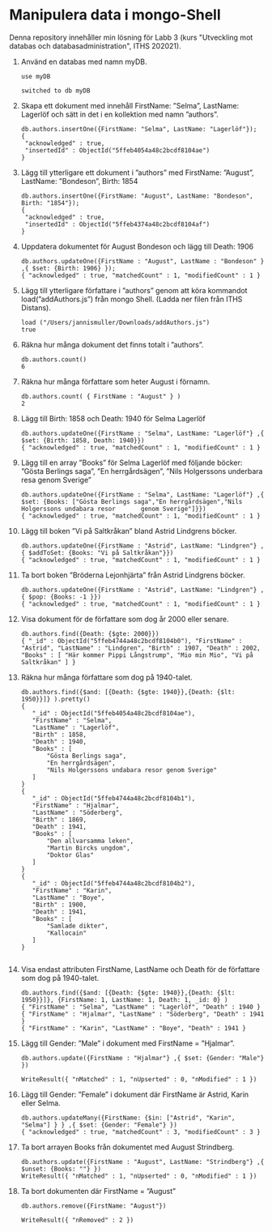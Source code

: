 # Manipulera data i mongo-Shell
Denna repository innehåller min lösning för Labb 3 (kurs "Utveckling mot databas och databasadministration", ITHS 202021).


1. Använd en databas med namn myDB.
   ```
   use myDB
   
   switched to db myDB
   ```

2. Skapa ett dokument med innehåll FirstName: ”Selma”, LastName: Lagerlöf och sätt in det i en kollektion med namn ”authors”.

   ```
   db.authors.insertOne({FirstName: "Selma", LastName: "Lagerlöf"});
   {
   	"acknowledged" : true,
   	"insertedId" : ObjectId("5ffeb4054a48c2bcdf8104ae")
   }
   ```

3. Lägg till ytterligare ett dokument i ”authors” med FirstName: ”August”, LastName: ”Bondeson”, Birth: 1854

   ```
   db.authors.insertOne({FirstName: "August", LastName: "Bondeson", Birth: "1854"});
   {
   	"acknowledged" : true,
   	"insertedId" : ObjectId("5ffeb4374a48c2bcdf8104af")
   }
   ```

4. Uppdatera dokumentet för August Bondeson och lägg till Death: 1906

   ```
   db.authors.updateOne({FirstName : "August", LastName : "Bondeson" } ,{ $set: {Birth: 1906} });
   { "acknowledged" : true, "matchedCount" : 1, "modifiedCount" : 1 }
   ```

5. Lägg till ytterligare författare i ”authors” genom att köra kommandot load(”addAuthors.js”) från mongo Shell. (Ladda ner filen från ITHS Distans).

   ```
   load ("/Users/jannismuller/Downloads/addAuthors.js")
   true
   ```

6.  Räkna hur många dokument det finns totalt i ”authors”.

    ```
    db.authors.count()
    6
    ```

7.  Räkna hur många författare som heter August i förnamn.

    ```
    db.authors.count( { FirstName : "August" } )
    2
    ```

8.  Lägg till Birth: 1858 och Death: 1940 för Selma Lagerlöf

    ```
    db.authors.updateOne({FirstName : "Selma", LastName: "Lagerlöf"} ,{ $set: {Birth: 1858, Death: 1940}})
    { "acknowledged" : true, "matchedCount" : 1, "modifiedCount" : 1 }
    ```

9.  Lägg till en array ”Books” för Selma Lagerlöf med följande böcker: ”Gösta Berlings saga”, ”En herrgårdsägen”, ”Nils Holgerssons underbara resa genom Sverige” 

    ```
    db.authors.updateOne({FirstName : "Selma", LastName: "Lagerlöf"} ,{ $set: {Books: ["Gösta Berlings saga","En herrgårdsägen","Nils Holgerssons undabara resor       genom Sverige"]}})
    { "acknowledged" : true, "matchedCount" : 1, "modifiedCount" : 1 }
    ```

10. Lägg till boken ”Vi på Saltkråkan” bland Astrid Lindgrens böcker. 

    ```
    db.authors.updateOne({FirstName : "Astrid", LastName: "Lindgren"} ,{ $addToSet: {Books: "Vi på Saltkråkan"}})
    { "acknowledged" : true, "matchedCount" : 1, "modifiedCount" : 1 }
    ```

11. Ta bort boken ”Bröderna Lejonhjärta” från Astrid Lindgrens böcker.

    ```
    db.authors.updateOne({FirstName : "Astrid", LastName: "Lindgren"} ,{ $pop: {Books: -1 }})
    { "acknowledged" : true, "matchedCount" : 1, "modifiedCount" : 1 }
    ```

12. Visa dokument för de författare som dog år 2000 eller senare.

    ```
    db.authors.find({Death: {$gte: 2000}})
    { "_id" : ObjectId("5ffeb4744a48c2bcdf8104b0"), "FirstName" : "Astrid", "LastName" : "Lindgren", "Birth" : 1907, "Death" : 2002, "Books" : [ "Här kommer Pippi Långstrump", "Mio min Mio", "Vi på Saltkråkan" ] }
    ```

13.  Räkna hur många författare som dog på 1940-talet. 

     ```
     db.authors.find({$and: [{Death: {$gte: 1940}},{Death: {$lt: 1950}}]} ).pretty()
     {
    	"_id" : ObjectId("5ffeb4054a48c2bcdf8104ae"),
    	"FirstName" : "Selma",
    	"LastName" : "Lagerlöf",
    	"Birth" : 1858,
    	"Death" : 1940,
    	"Books" : [
    		"Gösta Berlings saga",
    		"En herrgårdsägen",
    		"Nils Holgerssons undabara resor genom Sverige"
    	]
     }
     {
    	"_id" : ObjectId("5ffeb4744a48c2bcdf8104b1"),
    	"FirstName" : "Hjalmar",
    	"LastName" : "Söderberg",
    	"Birth" : 1869,
    	"Death" : 1941,
    	"Books" : [
    		"Den allvarsamma leken",
    		"Martin Bircks ungdom",
    		"Doktor Glas"
    	]
     }
     {
    	"_id" : ObjectId("5ffeb4744a48c2bcdf8104b2"),
    	"FirstName" : "Karin",
    	"LastName" : "Boye",
    	"Birth" : 1900,
    	"Death" : 1941,
    	"Books" : [
    		"Samlade dikter",
    		"Kallocain"
    	]
     }
    
     ```

14. Visa endast attributen FirstName, LastName och Death för de författare som dog på 1940-talet. 

    ```
    db.authors.find({$and: [{Death: {$gte: 1940}},{Death: {$lt: 1950}}]}, {FirstName: 1, LastName: 1, Death: 1, _id: 0} )
    { "FirstName" : "Selma", "LastName" : "Lagerlöf", "Death" : 1940 }
    { "FirstName" : "Hjalmar", "LastName" : "Söderberg", "Death" : 1941 }
    { "FirstName" : "Karin", "LastName" : "Boye", "Death" : 1941 }
    ```

15. Lägg till Gender: ”Male” i dokument med FirstName = ”Hjalmar”. 

    ```
    db.authors.update({FirstName : "Hjalmar"} ,{ $set: {Gender: "Male"} })
    
    WriteResult({ "nMatched" : 1, "nUpserted" : 0, "nModified" : 1 })
    ```

16. Lägg till Gender: ”Female” i dokument där FirstName är Astrid, Karin eller Selma.

    ```
    db.authors.updateMany({FirstName: {$in: ["Astrid", "Karin", "Selma"] } } ,{ $set: {Gender: "Female"} })
    { "acknowledged" : true, "matchedCount" : 3, "modifiedCount" : 3 }
    ```

17. Ta bort arrayen Books från dokumentet med August Strindberg.

    ```
    db.authors.update({FirstName : "August", LastName: "Strindberg"} ,{ $unset: {Books: ""} })
    WriteResult({ "nMatched" : 1, "nUpserted" : 0, "nModified" : 1 })
    ```

18. Ta bort dokumenten där FirstName = ”August”

    ```
    db.authors.remove({FirstName: "August"})

    WriteResult({ "nRemoved" : 2 })
    ```

